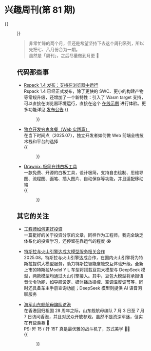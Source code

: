 # 兴趣周刊(第 81 期)


<!--more-->

{{<figure src="https://jiangbao-1258001083.cos.ap-shanghai.myqcloud.com/langlangshan.jpeg" title="浪浪山小妖怪">}}

> 非常忙碌的两个月，但还是希望坚持下去这个周刊系列，所以先把七、八月份合为一期。  
虽然是「周刊」，之后尽量做到月更 🐶

## 代码那些事
* [Rspack 1.4 发布：支持在浏览器中运行](https://rspack.rs/zh/blog/announcing-1-4)  
Rspack 1.4 已经正式发布，除了更快的 SWC、更小的构建产物等常规升级，还增加了一个新特性：引入了 Wasm target 支持，可以直接在浏览器环境运行，直接在这个 [在线示例](https://stackblitz.com/~/github.com/rspack-contrib/rsbuild-stackblitz-example) 进行体验。更多功能详见 [发布公告](https://rspack.rs/zh/blog/announcing-1-4)
{{<figure src="https://jiangbao-1258001083.cos.ap-shanghai.myqcloud.com/rspack-1-4.jpg">}}

* [独立开发穷鬼套餐（Web 实践篇）](https://guangzhengli.com/blog/zh/indie-hacker-poor-stack)  
在当下时间点（2025.07），独立开发者如何做 Web 前端全栈技术栈和平台的选择  
{{<figure src="https://jiangbao-1258001083.cos.ap-shanghai.myqcloud.com/web-development.png">}}  

* [Drawnix: 极简在线白板工具](https://github.com/plait-board/drawnix)  
一款免费、开源的白板工具，设计极简，支持自由绘制、思维导图、流程图、画笔、插入图片、自动保存等功能，并且适配移动端  
{{<figure src="https://jiangbao-1258001083.cos.ap-shanghai.myqcloud.com/drawnix.png">}}

## 其它的关注  
* [工程师如何更好投资](https://tw93.fun/2025-07-17/money.html)  
一篇挺好的关于投资分享的文章，同样作为工程师，我完全缺乏体系化的投资学习，还停留在靠运气的程度 😭  

* [特斯拉与火山引擎达成大模型服务相关合作](https://finance.sina.com.cn/tech/2025-08-22/doc-infmvuvz8556217.shtml)  
2025.08，特斯拉与火山引擎达成合作，在国内火山引擎将为特斯拉提供大模型服务，助力特斯拉智能座舱交互体验升级。全新上市的特斯拉Model Y L 车型将搭载豆包大模型与 DeepSeek 模型，两款模型均通过火山引擎接入。其中，豆包大模型将承担语音命令功能，如导航设定、媒体播放操控、空调温度调节等，同时还具备车主手册查询功能；DeepSeek 模型则提供 AI 语音闲聊服务

* [海军山东舰航母编队访港](http://www.locpg.gov.cn/20250707/d58fb7a0c6454f6998ad24e902493a07/c.html)  
在香港回归祖国 28 周年之际，山东舰航母编队 7 月 3 日至 7 月 7 日访问香港，并且对民众开放参观，虽然不是资深军迷，但实在有些羡慕 🤩  
PS: 歼 15 / 歼 15T 真是最优雅的战斗机了，苏式美学 👍🏻  
{{<figure src="https://jiangbao-1258001083.cos.ap-shanghai.myqcloud.com/jian15t.jpg">}}

